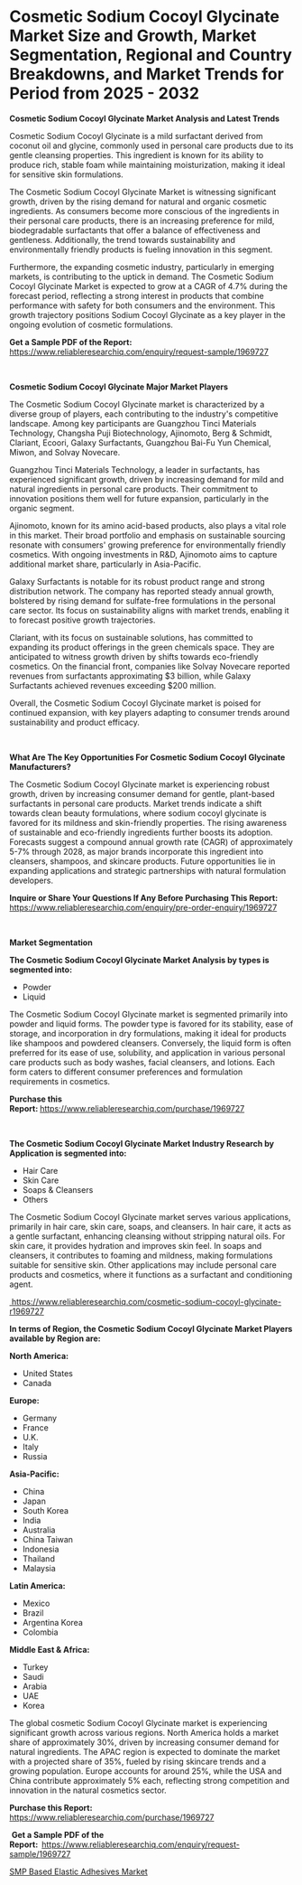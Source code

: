 <p><h1>Cosmetic Sodium Cocoyl Glycinate Market Size and Growth, Market Segmentation, Regional and Country Breakdowns, and Market Trends for Period from 2025 -  2032</h1></p><p><strong>Cosmetic Sodium Cocoyl Glycinate Market Analysis and Latest Trends</strong></p>
<p><p>Cosmetic Sodium Cocoyl Glycinate is a mild surfactant derived from coconut oil and glycine, commonly used in personal care products due to its gentle cleansing properties. This ingredient is known for its ability to produce rich, stable foam while maintaining moisturization, making it ideal for sensitive skin formulations.</p><p>The Cosmetic Sodium Cocoyl Glycinate Market is witnessing significant growth, driven by the rising demand for natural and organic cosmetic ingredients. As consumers become more conscious of the ingredients in their personal care products, there is an increasing preference for mild, biodegradable surfactants that offer a balance of effectiveness and gentleness. Additionally, the trend towards sustainability and environmentally friendly products is fueling innovation in this segment.</p><p>Furthermore, the expanding cosmetic industry, particularly in emerging markets, is contributing to the uptick in demand. The Cosmetic Sodium Cocoyl Glycinate Market is expected to grow at a CAGR of 4.7% during the forecast period, reflecting a strong interest in products that combine performance with safety for both consumers and the environment. This growth trajectory positions Sodium Cocoyl Glycinate as a key player in the ongoing evolution of cosmetic formulations.</p></p>
<p><strong>Get a Sample PDF of the Report:&nbsp;</strong> <a href="https://www.reliableresearchiq.com/enquiry/request-sample/1969727?utm_campaign=2249&utm_medium=2&utm_source=Github&utm_content=ia&utm_term=04022025&utm_id=cosmetic-sodium-cocoyl-glycinate">https://www.reliableresearchiq.com/enquiry/request-sample/1969727</a></p>
<p>&nbsp;</p>
<p><strong>Cosmetic Sodium Cocoyl Glycinate Major Market Players</strong></p>
<p><p>The Cosmetic Sodium Cocoyl Glycinate market is characterized by a diverse group of players, each contributing to the industry's competitive landscape. Among key participants are Guangzhou Tinci Materials Technology, Changsha Puji Biotechnology, Ajinomoto, Berg & Schmidt, Clariant, Ecoori, Galaxy Surfactants, Guangzhou Bai-Fu Yun Chemical, Miwon, and Solvay Novecare.</p><p>Guangzhou Tinci Materials Technology, a leader in surfactants, has experienced significant growth, driven by increasing demand for mild and natural ingredients in personal care products. Their commitment to innovation positions them well for future expansion, particularly in the organic segment.</p><p>Ajinomoto, known for its amino acid-based products, also plays a vital role in this market. Their broad portfolio and emphasis on sustainable sourcing resonate with consumers' growing preference for environmentally friendly cosmetics. With ongoing investments in R&D, Ajinomoto aims to capture additional market share, particularly in Asia-Pacific.</p><p>Galaxy Surfactants is notable for its robust product range and strong distribution network. The company has reported steady annual growth, bolstered by rising demand for sulfate-free formulations in the personal care sector. Its focus on sustainability aligns with market trends, enabling it to forecast positive growth trajectories.</p><p>Clariant, with its focus on sustainable solutions, has committed to expanding its product offerings in the green chemicals space. They are anticipated to witness growth driven by shifts towards eco-friendly cosmetics. On the financial front, companies like Solvay Novecare reported revenues from surfactants approximating $3 billion, while Galaxy Surfactants achieved revenues exceeding $200 million.</p><p>Overall, the Cosmetic Sodium Cocoyl Glycinate market is poised for continued expansion, with key players adapting to consumer trends around sustainability and product efficacy.</p></p>
<p>&nbsp;</p>
<p><strong>What Are The Key Opportunities For Cosmetic Sodium Cocoyl Glycinate Manufacturers?</strong></p>
<p><p>The Cosmetic Sodium Cocoyl Glycinate market is experiencing robust growth, driven by increasing consumer demand for gentle, plant-based surfactants in personal care products. Market trends indicate a shift towards clean beauty formulations, where sodium cocoyl glycinate is favored for its mildness and skin-friendly properties. The rising awareness of sustainable and eco-friendly ingredients further boosts its adoption. Forecasts suggest a compound annual growth rate (CAGR) of approximately 5-7% through 2028, as major brands incorporate this ingredient into cleansers, shampoos, and skincare products. Future opportunities lie in expanding applications and strategic partnerships with natural formulation developers.</p></p>
<p><strong>Inquire or Share Your Questions If Any Before Purchasing This Report:</strong> <a href="https://www.reliableresearchiq.com/enquiry/pre-order-enquiry/1969727?utm_campaign=2249&utm_medium=2&utm_source=Github&utm_content=ia&utm_term=04022025&utm_id=cosmetic-sodium-cocoyl-glycinate">https://www.reliableresearchiq.com/enquiry/pre-order-enquiry/1969727</a></p>
<p>&nbsp;</p>
<p><strong>Market Segmentation</strong></p>
<p><strong>The Cosmetic Sodium Cocoyl Glycinate Market Analysis by types is segmented into:</strong></p>
<p><ul><li>Powder</li><li>Liquid</li></ul></p>
<p><p>The Cosmetic Sodium Cocoyl Glycinate market is segmented primarily into powder and liquid forms. The powder type is favored for its stability, ease of storage, and incorporation in dry formulations, making it ideal for products like shampoos and powdered cleansers. Conversely, the liquid form is often preferred for its ease of use, solubility, and application in various personal care products such as body washes, facial cleansers, and lotions. Each form caters to different consumer preferences and formulation requirements in cosmetics.</p></p>
<p><strong>Purchase this Report:&nbsp;</strong><a href="https://www.reliableresearchiq.com/purchase/1969727?utm_campaign=2249&utm_medium=2&utm_source=Github&utm_content=ia&utm_term=04022025&utm_id=cosmetic-sodium-cocoyl-glycinate">https://www.reliableresearchiq.com/purchase/1969727</a></p>
<p>&nbsp;</p>
<p><strong>The Cosmetic Sodium Cocoyl Glycinate Market Industry Research by Application is segmented into:</strong></p>
<p><ul><li>Hair Care</li><li>Skin Care</li><li>Soaps & Cleansers</li><li>Others</li></ul></p>
<p><p>The Cosmetic Sodium Cocoyl Glycinate market serves various applications, primarily in hair care, skin care, soaps, and cleansers. In hair care, it acts as a gentle surfactant, enhancing cleansing without stripping natural oils. For skin care, it provides hydration and improves skin feel. In soaps and cleansers, it contributes to foaming and mildness, making formulations suitable for sensitive skin. Other applications may include personal care products and cosmetics, where it functions as a surfactant and conditioning agent.</p></p>
<p><a href="https://www.reliableresearchiq.com/cosmetic-sodium-cocoyl-glycinate-r1969727?utm_campaign=2249&utm_medium=2&utm_source=Github&utm_content=ia&utm_term=04022025&utm_id=cosmetic-sodium-cocoyl-glycinate">&nbsp;https://www.reliableresearchiq.com/cosmetic-sodium-cocoyl-glycinate-r1969727</a></p>
<p><strong>In terms of Region, the Cosmetic Sodium Cocoyl Glycinate Market Players available by Region are:</strong></p>
<p>
    <p> <strong> North America: </strong>
        <ul>
            <li>United States</li>
            <li>Canada</li>
        </ul>
        </p> 
    <p> <strong> Europe: </strong>
        <ul>
            <li>Germany</li>
            <li>France</li>
            <li>U.K.</li>
            <li>Italy</li>
            <li>Russia</li>
        </ul>
        </p> 
    <p> <strong> Asia-Pacific: </strong>
        <ul>
            <li>China</li>
            <li>Japan</li>
            <li>South Korea</li>
            <li>India</li>
            <li>Australia</li>
            <li>China Taiwan</li>
            <li>Indonesia</li>
            <li>Thailand</li>
            <li>Malaysia</li>
        </ul>
        </p> 
    <p> <strong> Latin America: </strong>
        <ul>
            <li>Mexico</li>
            <li>Brazil</li>
            <li>Argentina Korea</li>
            <li>Colombia</li>
        </ul>
        </p> 
    <p> <strong> Middle East & Africa: </strong>
        <ul>
            <li>Turkey</li>
            <li>Saudi</li>
            <li>Arabia</li>
            <li>UAE</li>
            <li>Korea</li>
        </ul>
    </p>
    </p>
<p><p>The global cosmetic Sodium Cocoyl Glycinate market is experiencing significant growth across various regions. North America holds a market share of approximately 30%, driven by increasing consumer demand for natural ingredients. The APAC region is expected to dominate the market with a projected share of 35%, fueled by rising skincare trends and a growing population. Europe accounts for around 25%, while the USA and China contribute approximately 5% each, reflecting strong competition and innovation in the natural cosmetics sector.</p></p>
<p><strong>Purchase this Report: </strong><a href="https://www.reliableresearchiq.com/purchase/1969727?utm_campaign=2249&utm_medium=2&utm_source=Github&utm_content=ia&utm_term=04022025&utm_id=cosmetic-sodium-cocoyl-glycinate">https://www.reliableresearchiq.com/purchase/1969727</a></p>
<p>&nbsp;<strong>Get a Sample PDF of the Report:&nbsp;&nbsp;</strong><a href="https://www.reliableresearchiq.com/enquiry/request-sample/1969727?utm_campaign=2249&utm_medium=2&utm_source=Github&utm_content=ia&utm_term=04022025&utm_id=cosmetic-sodium-cocoyl-glycinate">https://www.reliableresearchiq.com/enquiry/request-sample/1969727</a></p>
<p><strong></strong></p>
<p><p><a href="https://github.com/HobertDavis43/Market-Research-Report-List-1/blob/main/smp-based-elastic-adhesives-market.md?utm_campaign=2249&utm_medium=2&utm_source=Github&utm_content=ia&utm_term=04022025&utm_id=cosmetic-sodium-cocoyl-glycinate">SMP Based Elastic Adhesives Market</a></p></p>